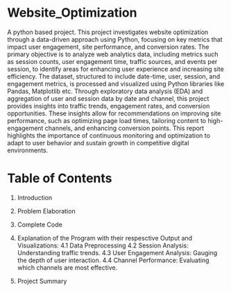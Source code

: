 # Website_Optimization
A python based project.
This project investigates website optimization through a data-driven approach using Python, focusing on key metrics that impact user engagement, site performance, and conversion rates. The primary objective is to analyze web analytics data, including metrics such as session counts, user engagement time, traffic sources, and events per session, to identify areas for enhancing user experience and increasing site efficiency. The dataset, structured to include date-time, user, session, and engagement metrics, is processed and visualized using Python libraries like Pandas, Matplotlib etc.
Through exploratory data analysis (EDA) and aggregation of user and session data by date and channel, this project provides insights into traffic trends, engagement rates, and conversion opportunities. These insights allow for recommendations on improving site performance, such as optimizing page load times, tailoring content to high-engagement channels, and enhancing conversion points. This report highlights the importance of continuous monitoring and optimization to adapt to user behavior and sustain growth in competitive digital environments.


# Table of Contents

1.	Introduction

2.	Problem Elaboration

3.	Complete Code

4.	Explanation of the Program with their respesctive Output and Visualizations:
4.1 Data Preprocessing
4.2 Session Analysis: Understanding traffic trends.
4.3 User Engagement Analysis: Gauging the depth of user interaction.
4.4 Channel Performance: Evaluating which channels are most effective.

5.	Project Summary

